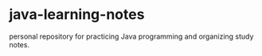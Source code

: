 # java-learning-notes
personal repository for practicing Java programming and organizing study notes.
